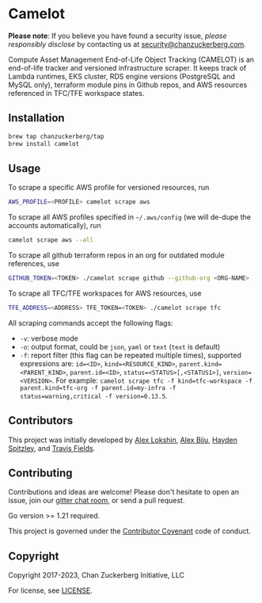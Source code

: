 # Camelot

**Please note**: If you believe you have found a security issue, _please responsibly disclose_ by contacting us at [security@chanzuckerberg.com](mailto:security@chanzuckerberg.com).

Compute Asset Management End-of-Life Object Tracking (CAMELOT) is an end-of-life tracker and versioned infrastructure scraper. It keeps track of Lambda runtimes, EKS cluster, RDS engine versions (PostgreSQL and MySQL only), terraform module pins in Github repos, and AWS resources referenced in TFC/TFE workspace states. 


## Installation

```sh
brew tap chanzuckerberg/tap
brew install camelot
```

## Usage

To scrape a specific AWS profile for versioned resources, run 

```sh
AWS_PROFILE=<PROFILE> camelot scrape aws
```

To scrape all AWS profiles specified in `~/.aws/config` (we will de-dupe the accounts automatically), run

```sh
camelot scrape aws --all
```

To scrape all github terraform repos in an org for outdated module references, use
```sh
GITHUB_TOKEN=<TOKEN> ./camelot scrape github --github-org <ORG-NAME>
```

To scrape all TFC/TFE workspaces for AWS resources, use
```sh
TFE_ADDRESS=<ADDRESS> TFE_TOKEN=<TOKEN> ./camelot scrape tfc
```

All scraping commands accept the following flags:
* `-v`: verbose mode
* `-o`: output format, could be `json`, `yaml` or `text` (`text` is default)
* `-f`: report filter (this flag can be repeated multiple times), supported expressions are: `id=<ID>`, `kind=<RESOURCE_KIND>`, `parent.kind=<PARENT_KIND>`, `parent.id=<ID>`, `status=<STATUS>[,<STATUS1>]`, `version=<VERSION>`. For example: `camelot scrape tfc -f kind=tfc-workspace -f parent.kind=tfc-org -f parent.id=my-infra -f status=warning,critical -f version=0.13.5`.

## Contributors
This project was initially developed by [Alex Lokshin](https://github.com/alexlokshin-czi), [Alex Biju](https://github.com/abiju-czi), [Hayden Spitzley](https://github.com/hspitzley-czi), and [Travis Fields](https://github.com/cyberious).

## Contributing
Contributions and ideas are welcome! Please don't hesitate to open an issue, join our [gitter chat room](https://gitter.im/chanzuckerberg/camelot), or send a pull request.

Go version >= 1.21 required.

This project is governed under the [Contributor Covenant](https://www.contributor-covenant.org/version/1/4/code-of-conduct) code of conduct.

## Copyright

Copyright 2017-2023, Chan Zuckerberg Initiative, LLC

For license, see [LICENSE](LICENSE).

